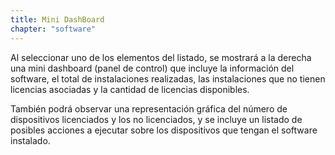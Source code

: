 ```yaml
---
title: Mini DashBoard
chapter: "software"
---
```


Al seleccionar uno de los elementos del listado, se mostrará a la derecha una mini dashboard (panel de control) que incluye la información del software, el total de instalaciones realizadas, las instalaciones que no tienen licencias asociadas y la cantidad de licencias disponibles.

También podrá observar una representación gráfica del número de dispositivos licenciados y los no licenciados, y se incluye un listado de posibles acciones a ejecutar sobre los dispositivos que tengan el software instalado.
